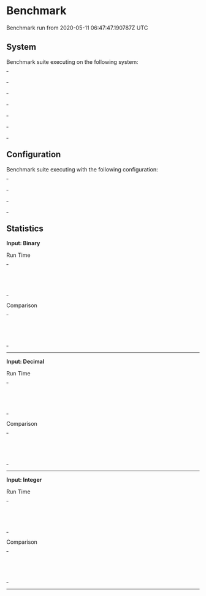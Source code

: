 # Benchmark

Benchmark run from 2020-05-11 06:47:47.190787Z UTC

## System

Benchmark suite executing on the following system:

<table style="width: 1%">
  <tr>
    <th style="width: 1%; white-space: nowrap">Operating System</th>
    <td>macOS</td>
  </tr><tr>
    <th style="white-space: nowrap">CPU Information</th>
    <td style="white-space: nowrap">Intel(R) Core(TM) i5-9600K CPU @ 3.70GHz</td>
  </tr><tr>
    <th style="white-space: nowrap">Number of Available Cores</th>
    <td style="white-space: nowrap">6</td>
  </tr><tr>
    <th style="white-space: nowrap">Available Memory</th>
    <td style="white-space: nowrap">32 GB</td>
  </tr><tr>
    <th style="white-space: nowrap">Elixir Version</th>
    <td style="white-space: nowrap">1.8.2</td>
  </tr><tr>
    <th style="white-space: nowrap">Erlang Version</th>
    <td style="white-space: nowrap">22.3.3</td>
  </tr>
</table>

## Configuration

Benchmark suite executing with the following configuration:

<table style="width: 1%">
  <tr>
    <th style="width: 1%">:time</th>
    <td style="white-space: nowrap">5 s</td>
  </tr><tr>
    <th>:parallel</th>
    <td style="white-space: nowrap">1</td>
  </tr><tr>
    <th>:warmup</th>
    <td style="white-space: nowrap">2 s</td>
  </tr>
</table>

## Statistics




__Input: Binary__

Run Time
<table style="width: 1%">
  <tr>
    <th>Name</th>
    <th style="text-align: right">IPS</th>
    <th style="text-align: right">Average</th>
    <th style="text-align: right">Devitation</th>
    <th style="text-align: right">Median</th>
    <th style="text-align: right">99th&nbsp;%</th>
  </tr>
  <tr>
    <td style="white-space: nowrap">Check with pattern matching</td>
    <td style="white-space: nowrap; text-align: right">3.57 K</td>
    <td style="white-space: nowrap; text-align: right">0.28 ms</td>
    <td style="white-space: nowrap; text-align: right">±2.42%</td>
    <td style="white-space: nowrap; text-align: right">0.28 ms</td>
    <td style="white-space: nowrap; text-align: right">0.29 ms</td>
  </tr>
  <tr>
    <td style="white-space: nowrap">Check with `Decimal.eq?/2`</td>
    <td style="white-space: nowrap; text-align: right">0.101 K</td>
    <td style="white-space: nowrap; text-align: right">9.89 ms</td>
    <td style="white-space: nowrap; text-align: right">±2.34%</td>
    <td style="white-space: nowrap; text-align: right">9.84 ms</td>
    <td style="white-space: nowrap; text-align: right">11.09 ms</td>
  </tr>
</table>

Comparison
<table style="width: 1%">
  <tr>
    <th>Name</th>
    <th style="text-align: right">IPS</th>
    <th style="text-align: right">Slower</th>
  <tr>
    <td style="white-space: nowrap">Check with pattern matching</td>
    <td style="white-space: nowrap;text-align: right">3.57 K</td>
    <td>&nbsp;</td>
  </tr>
  <tr>
    <td style="white-space: nowrap">Check with `Decimal.eq?/2`</td>
    <td style="white-space: nowrap; text-align: right">0.101 K</td>
    <td style="white-space: nowrap; text-align: right">35.25x</td>
  </tr>
</table>


<hr/>


__Input: Decimal__

Run Time
<table style="width: 1%">
  <tr>
    <th>Name</th>
    <th style="text-align: right">IPS</th>
    <th style="text-align: right">Average</th>
    <th style="text-align: right">Devitation</th>
    <th style="text-align: right">Median</th>
    <th style="text-align: right">99th&nbsp;%</th>
  </tr>
  <tr>
    <td style="white-space: nowrap">Check with pattern matching</td>
    <td style="white-space: nowrap; text-align: right">3.61 K</td>
    <td style="white-space: nowrap; text-align: right">0.28 ms</td>
    <td style="white-space: nowrap; text-align: right">±3.10%</td>
    <td style="white-space: nowrap; text-align: right">0.28 ms</td>
    <td style="white-space: nowrap; text-align: right">0.31 ms</td>
  </tr>
  <tr>
    <td style="white-space: nowrap">Check with `Decimal.eq?/2`</td>
    <td style="white-space: nowrap; text-align: right">0.175 K</td>
    <td style="white-space: nowrap; text-align: right">5.72 ms</td>
    <td style="white-space: nowrap; text-align: right">±2.13%</td>
    <td style="white-space: nowrap; text-align: right">5.68 ms</td>
    <td style="white-space: nowrap; text-align: right">6.50 ms</td>
  </tr>
</table>

Comparison
<table style="width: 1%">
  <tr>
    <th>Name</th>
    <th style="text-align: right">IPS</th>
    <th style="text-align: right">Slower</th>
  <tr>
    <td style="white-space: nowrap">Check with pattern matching</td>
    <td style="white-space: nowrap;text-align: right">3.61 K</td>
    <td>&nbsp;</td>
  </tr>
  <tr>
    <td style="white-space: nowrap">Check with `Decimal.eq?/2`</td>
    <td style="white-space: nowrap; text-align: right">0.175 K</td>
    <td style="white-space: nowrap; text-align: right">20.63x</td>
  </tr>
</table>


<hr/>


__Input: Integer__

Run Time
<table style="width: 1%">
  <tr>
    <th>Name</th>
    <th style="text-align: right">IPS</th>
    <th style="text-align: right">Average</th>
    <th style="text-align: right">Devitation</th>
    <th style="text-align: right">Median</th>
    <th style="text-align: right">99th&nbsp;%</th>
  </tr>
  <tr>
    <td style="white-space: nowrap">Check with pattern matching</td>
    <td style="white-space: nowrap; text-align: right">5.40 K</td>
    <td style="white-space: nowrap; text-align: right">0.185 ms</td>
    <td style="white-space: nowrap; text-align: right">±4.06%</td>
    <td style="white-space: nowrap; text-align: right">0.185 ms</td>
    <td style="white-space: nowrap; text-align: right">0.21 ms</td>
  </tr>
  <tr>
    <td style="white-space: nowrap">Check with `Decimal.eq?/2`</td>
    <td style="white-space: nowrap; text-align: right">0.169 K</td>
    <td style="white-space: nowrap; text-align: right">5.91 ms</td>
    <td style="white-space: nowrap; text-align: right">±1.47%</td>
    <td style="white-space: nowrap; text-align: right">5.87 ms</td>
    <td style="white-space: nowrap; text-align: right">6.11 ms</td>
  </tr>
</table>

Comparison
<table style="width: 1%">
  <tr>
    <th>Name</th>
    <th style="text-align: right">IPS</th>
    <th style="text-align: right">Slower</th>
  <tr>
    <td style="white-space: nowrap">Check with pattern matching</td>
    <td style="white-space: nowrap;text-align: right">5.40 K</td>
    <td>&nbsp;</td>
  </tr>
  <tr>
    <td style="white-space: nowrap">Check with `Decimal.eq?/2`</td>
    <td style="white-space: nowrap; text-align: right">0.169 K</td>
    <td style="white-space: nowrap; text-align: right">31.91x</td>
  </tr>
</table>


<hr/>

